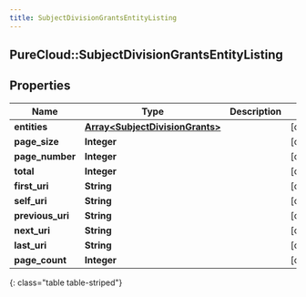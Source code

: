 ```yaml
---
title: SubjectDivisionGrantsEntityListing
---
```

## PureCloud::SubjectDivisionGrantsEntityListing

## Properties

|Name | Type | Description | Notes|
|------------ | ------------- | ------------- | -------------|
| **entities** | [**Array&lt;SubjectDivisionGrants&gt;**](SubjectDivisionGrants.html) |  | [optional] |
| **page_size** | **Integer** |  | [optional] |
| **page_number** | **Integer** |  | [optional] |
| **total** | **Integer** |  | [optional] |
| **first_uri** | **String** |  | [optional] |
| **self_uri** | **String** |  | [optional] |
| **previous_uri** | **String** |  | [optional] |
| **next_uri** | **String** |  | [optional] |
| **last_uri** | **String** |  | [optional] |
| **page_count** | **Integer** |  | [optional] |
{: class="table table-striped"}



